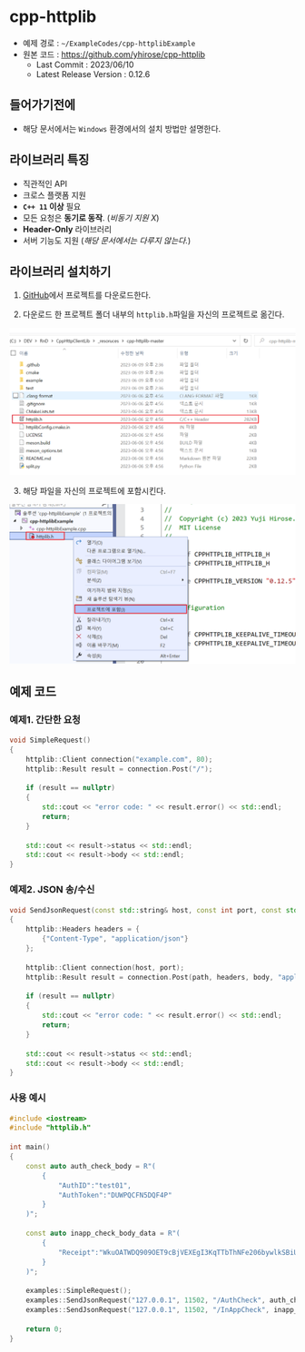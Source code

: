 # cpp-httplib

- 예제 경로 : `~/ExampleCodes/cpp-httplibExample`
- 원본 코드 : https://github.com/yhirose/cpp-httplib
	- Last Commit : 2023/06/10
	- Latest Release Version : 0.12.6

## 들어가기전에

- 해당 문서에서는 `Windows` 환경에서의 설치 방법만 설명한다.

## 라이브러리 특징

- 직관적인 API
- 크로스 플랫폼 지원
- **`C++ 11` 이상** 필요
- 모든 요청은 **동기로 동작**. (*비동기 지원 X*)
- **Header-Only** 라이브러리
- 서버 기능도 지원 (*해당 문서에서는 다루지 않는다.*)

## 라이브러리 설치하기

1. [GitHub](https://github.com/yhirose/cpp-httplib)에서 프로젝트를 다운로드한다.

2. 다운로드 한 프로젝트 폴더 내부의 `httplib.h`파일을 자신의 프로젝트로 옮긴다.

![install_02](../Images/cpp-httplib/install_02.png)

3. 해당 파일을 자신의 프로젝트에 포함시킨다.

![install_03](../Images/cpp-httplib/install_03.png)

## 예제 코드

### 예제1. 간단한 요청

```cpp
void SimpleRequest()
{
	httplib::Client connection("example.com", 80);
	httplib::Result result = connection.Post("/");

	if (result == nullptr)
	{
		std::cout << "error code: " << result.error() << std::endl;
		return;
	}

	std::cout << result->status << std::endl;
	std::cout << result->body << std::endl;
}
```

### 예제2. JSON 송/수신
```cpp
void SendJsonRequest(const std::string& host, const int port, const std::string& path, const char* body)
{
	httplib::Headers headers = {
		{"Content-Type", "application/json"}
	};

	httplib::Client connection(host, port);
	httplib::Result result = connection.Post(path, headers, body, "application/json");

	if (result == nullptr)
	{
		std::cout << "error code: " << result.error() << std::endl;
		return;
	}

	std::cout << result->status << std::endl;
	std::cout << result->body << std::endl;
}
```

### 사용 예시
```cpp
#include <iostream>
#include "httplib.h"

int main() 
{
	const auto auth_check_body = R"(
		{
			"AuthID":"test01",
			"AuthToken":"DUWPQCFN5DQF4P"
		}
	)";

	const auto inapp_check_body_data = R"(
		{
			"Receipt":"WkuOATWDQ909OET9cBjVEXEgI3KqTTbThNFe206bywlkSBiUD1hgrCltj3g1a84d"
		}
	)";

	examples::SimpleRequest();
	examples::SendJsonRequest("127.0.0.1", 11502, "/AuthCheck", auth_check_body);
	examples::SendJsonRequest("127.0.0.1", 11502, "/InAppCheck", inapp_check_body_data);

	return 0;
}
```